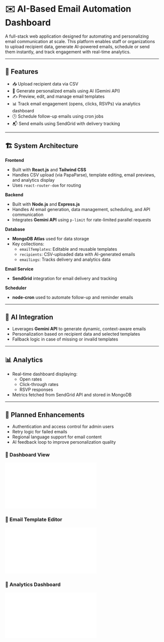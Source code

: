 # ✉️ AI-Based Email Automation Dashboard

A full-stack web application designed for automating and personalizing email communication at scale. This platform enables staff or organizations to upload recipient data, generate AI-powered emails, schedule or send them instantly, and track engagement with real-time analytics.

---

## 🚀 Features

- 📥 Upload recipient data via CSV
- 🤖 Generate personalized emails using AI (Gemini API)
- ✍️ Preview, edit, and manage email templates
- 📊 Track email engagement (opens, clicks, RSVPs) via analytics dashboard
- 🕒 Schedule follow-up emails using cron jobs
- 📬 Send emails using SendGrid with delivery tracking

---

## 🏗️ System Architecture

**Frontend**  
- Built with **React.js** and **Tailwind CSS**
- Handles CSV upload (via PapaParse), template editing, email previews, and analytics display
- Uses `react-router-dom` for routing

**Backend**  
- Built with **Node.js** and **Express.js**
- Handles AI email generation, data management, scheduling, and API communication
- Integrates **Gemini API** using `p-limit` for rate-limited parallel requests

**Database**  
- **MongoDB Atlas** used for data storage
- Key collections:
  - `emailTemplates`: Editable and reusable templates
  - `recipients`: CSV-uploaded data with AI-generated emails
  - `emailLogs`: Tracks delivery and analytics data

**Email Service**  
- **SendGrid** integration for email delivery and tracking

**Scheduler**  
- **node-cron** used to automate follow-up and reminder emails

---

## 🧠 AI Integration

- Leverages **Gemini API** to generate dynamic, context-aware emails
- Personalization based on recipient data and selected templates
- Fallback logic in case of missing or invalid templates

---

## 📊 Analytics

- Real-time dashboard displaying:
  - Open rates
  - Click-through rates
  - RSVP responses
- Metrics fetched from SendGrid API and stored in MongoDB

---


## 🔮 Planned Enhancements

- Authentication and access control for admin users
- Retry logic for failed emails
- Regional language support for email content
- AI feedback loop to improve personalization quality
### 🔹 Dashboard View
![Dashboard Screenshot](./Dashboard%20Images/0.pdf)

### 🔹 Email Template Editor
![Template Editor](./Dashboard%20Images/1.pdf)

### 🔹 Analytics Dashboard
![Analytics View](./Dashboard%20Images/2.pdf)

